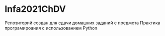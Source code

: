 # Infa2021ChDV
Репозиторий создан для сдачи домашних заданий с предмета Практика програмироания с использованием Python
